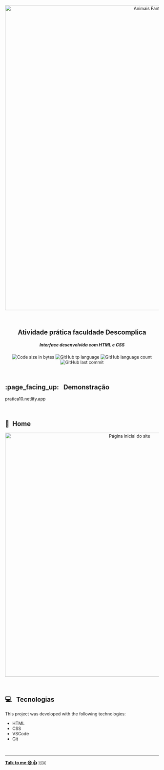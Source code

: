 <p align="center">
<br>
  <img  height="auto" width="1000px" alt="Animais Fantásticos Título" src="https://res.cloudinary.com/dxijjbby3/image/upload/v1717106513/0b401a68bd1a536c7a9fbc51959a8bef_vfbiwo.png"/>
</p>
<br>
  <h2 align="center">
      Atividade prática faculdade Descomplica
  </h2>
  
  <h5 align="center">Interface desenvolvida com HTML e CSS</h5>
  <p align="center">
  <img alt="Code size in bytes" src="https://img.shields.io/github/languages/code-size/larissayasmim/pratica10?color=black">
  <img alt="GitHub tp language" src="https://img.shields.io/github/languages/top/larissayasmim/pratica10?color=white">
  <img alt="GitHub language count" src="https://img.shields.io/github/languages/count/larissayasmim/pratica10?color=black">
  <img alt="GitHub last commit" src="https://img.shields.io/github/last-commit/larissayasmim/pratica10?color=white">
</p>
<br>

<h2> :page_facing_up: &nbsp; Demonstração </h2>
<p font-color="red">pratica10.netlify.app</p>
<br>

## :page_facing_up: &nbsp;Home 
<p align="center">
<img height="auto" width="800" alt="Página inicial do site" src="https://res.cloudinary.com/dxijjbby3/image/upload/v1717108636/Captura_de_tela_de_2024-05-30_19-36-51_ounlxm.png"/>
</p>

<br>


## :computer: &nbsp; Tecnologias
This project was developed with the following technologies:

- HTML
- CSS
- VSCode
- Git

<br>


---

**[Talk to me :smile:&nbsp;:thumbsup:](https://www.linkedin.com/in/larissayasmimpa)** <span>&#x1f1e7;&#x1f1f7;</span>

